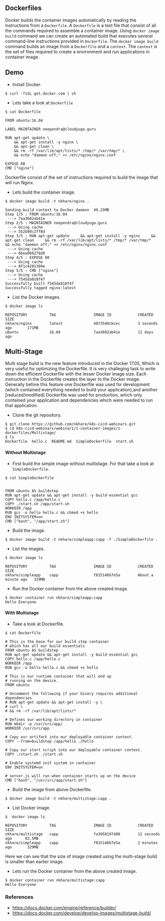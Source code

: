 ## Dockerfiles
Docker builds the container images automatically by reading the instructions from a `Dockerfile`. A `Dockerfile` is a text file that consist of all the commands required to assemble a container image. Using `docker image build` command we can create an automated build that executes several command-line instructions provided in `Dockerfile`. The `docker image build` command builds an image from a `Dockerfile` and a `context`. The `context` is the set of files required to create a environment and run applications in container image.

## Demo

- Install Docker.
```
$ curl -fsSL get.docker.com | sh
```

- Lets take a look at `Dockerfile`
```
$ cat Dockerfile

FROM ubuntu:16.04

LABEL MAINTAINER neependra@cloudyuga.guru

RUN apt-get update \
    && apt-get install -y nginx \
    && apt-get clean \
    && rm -rf /var/lib/apt/lists/* /tmp/* /var/tmp/* \
    && echo "daemon off;" >> /etc/nginx/nginx.conf

EXPOSE 80
CMD ["nginx"]

```
Dockerfile consist of the set of instructions required to build the image that will run Nginx.

- Lets build the container image.
```
$ docker image build -t nkhare/nginx .

Sending build context to Docker daemon  49.25MB
Step 1/5 : FROM ubuntu:16.04
 ---> 7aa3602ab41e
Step 2/5 : MAINTAINER neependra@cloudyuga.guru
 ---> Using cache
 ---> 552b90c2ff8d
Step 3/5 : RUN apt-get update     && apt-get install -y nginx     && apt-get clean     && rm -rf /var/lib/apt/lists/* /tmp/* /var/tmp/*     && echo "daemon off;" >> /etc/nginx/nginx.conf
 ---> Using cache
 ---> 6bea966278d8
Step 4/5 : EXPOSE 80
 ---> Using cache
 ---> 8f1c4281309e
Step 5/5 : CMD ["nginx"]
 ---> Using cache
 ---> f545da818f47
Successfully built f545da818f47
Successfully tagged nginx:latest

```

- List the Docker images.
```
$ docker image ls

REPOSITORY          TAG                 IMAGE ID            CREATED             SIZE
nkhare/nginx        latest              4073540cbcec        3 seconds ago       171MB
ubuntu              16.04               7aa3602ab41e        11 days ago     
```
## Multi-Stage
Multi stage build is the new feature introduced in the Docker 17.05, Which is very useful for optimizing the Dockerfile. It is very challeging task to write down the efficient Dockerfile with the lesser Docker image size. Each instruction in the Dockerfile creates the layer to the Docker image. Generally before this feature one Dockerfile was used for development (which contained everything needed to build your application),and another [reduced/modified] Dockerfile was used for production, which only contained your application and dependencies which were needed to run that application. 

- Clone the git repository. 
```
$ git clone https://github.com/nkhare/k8s-cicd-webinars.git
$ cd k8s-cicd-webinars/webinar1/1-container-images/1-dockerfiles/Multistage/
$ ls
Dockerfile  hello.c  README.md  SimpleDockerfile  start.sh
```

#### Without Multistage

- First build the simple image without multistage. For that take a look at `SimpleDockerfile`.
```
$ cat SimpleDockerfile 


FROM ubuntu AS buildstep
RUN apt-get update && apt-get install -y build-essential gcc
COPY hello.c /app/hello.c
COPY ./start.sh /app/start.sh
WORKDIR /app
RUN gcc -o hello hello.c && chmod +x hello
ENV INITSYSTEM=on
CMD ["bash", "/app/start.sh"]

```

- Build the image.
```
$ docker image build -t nkhare/simpleapp:capp -f ./SimpleDockerfile .
```

- List the images.
```
$ docker image ls

REPOSITORY          TAG                 IMAGE ID            CREATED              SIZE
nkhare/simpleapp    capp                f815146b7e5a        About a minute ago   329MB

```

- Run the Docker container from the above created image.
```
$ docker container run nkhare/simpleapp:capp
Hello Everyone
```

#### With Multistage

- Take a look at Dockerfile.
```
$ cat Dockerfile

# This is the base for our build step container
# which has all our build essentials
FROM ubuntu AS buildstep
RUN apt-get update && apt-get install -y build-essential gcc
COPY hello.c /app/hello.c
WORKDIR /app
RUN gcc -o hello hello.c && chmod +x hello

# This is our runtime container that will end up
# running on the device.
FROM ubuntu

# Uncomment the following if your binary requires additional dependencies
# RUN apt-get update && apt-get install -y \
# curl \
# && rm -rf /var/lib/apt/lists/*

# Defines our working directory in container
RUN mkdir -p /usr/src/app/
WORKDIR /usr/src/app

# Copy our artifact into our deployable container context.
COPY --from=buildstep /app/hello ./hello

# Copy our start script into our deployable container context.
COPY ./start.sh ./start.sh

# Enable systemd init system in container
ENV INITSYSTEM=on

# server.js will run when container starts up on the device
CMD ["bash", "/usr/src/app/start.sh"]

```

- Build the image from above Dockerfile.
```
$ docker image build -t nkhare/multistage:capp .
```

- List Docker image.
```
$  docker image ls

REPOSITORY          TAG                 IMAGE ID            CREATED             SIZE
nkhare/multistage   capp                fa3958197408        11 seconds ago      83.5MB
nkhare/simpleapp    capp                f815146b7e5a        2 minutes ago       329MB

```
Here we can see that the size of image created using the multi-stage build is smaller than earlier image.

- Lets run the Docker container from the above created image.
```
$ docker container run nkhare/multistage:capp
Hello Everyone
```

### References
- https://docs.docker.com/engine/reference/builder/
- https://docs.docker.com/develop/develop-images/multistage-build/
